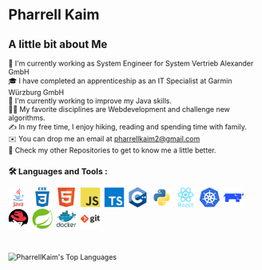 # Pharrell Kaim

## A little bit about Me
🏢  I'm currently working as System Engineer for System Vertrieb Alexander GmbH<br/>
🎓  I have completed an apprenticeship as an IT Specialist at Garmin Würzburg GmbH<br/>
🌱  I'm currently working to improve my Java skills. <br/>
👨‍💻  My favorite disciplines are Webdevelopment and challenge new algorithms. <br/>
✍️  In my free time, I enjoy hiking, reading and spending time with family. <br/>
✉️  You can drop me an email at pharrellkaim2@gmail.com <br/>
📄  Check my other Repositories to get to know me a little better. <br/>

### :hammer_and_wrench: Languages and Tools :
<div>
  <p float="right">
    <img src="https://github.com/devicons/devicon/blob/master/icons/java/java-original-wordmark.svg" title="Java" alt="Java" width="40" height="40"/>&nbsp;
    <img src="https://github.com/devicons/devicon/blob/master/icons/css3/css3-plain-wordmark.svg"  title="CSS3" alt="CSS" width="40" height="40"/>&nbsp;
    <img src="https://github.com/devicons/devicon/blob/master/icons/html5/html5-original.svg" title="HTML5" alt="HTML" width="40" height="40"/>&nbsp;
    <img src="https://github.com/devicons/devicon/blob/master/icons/javascript/javascript-original.svg" title="JavaScript" alt="JavaScript" width="40" height="40"/>&nbsp;  
    <img src="https://github.com/devicons/devicon/blob/master/icons/typescript/typescript-original.svg" title="Typescript" **alt="Typescript" width="40" height="40"/>&nbsp;
    <img src="https://github.com/devicons/devicon/blob/master/icons/cplusplus/cplusplus-original.svg" title="C++" **alt="C++" width="40" height="40"/>&nbsp;
    <img src="https://github.com/devicons/devicon/blob/master/icons/python/python-original.svg" title="Python" **alt="Python" width="40" height="40"/>&nbsp;
    <img src="https://github.com/devicons/devicon/blob/master/icons/react/react-original-wordmark.svg" title="React" alt="React" width="40" height="40"/>&nbsp;
    <img src="https://github.com/devicons/devicon/blob/master/icons/kubernetes/kubernetes-original.svg" title="JavaScript" alt="JavaScript" width="40" height="40"/>&nbsp;
    <img src="https://github.com/devicons/devicon/blob/master/icons/rancher/rancher-original.svg" title="JavaScript" alt="JavaScript" width="40" height="40"/>&nbsp;     <img src="https://github.com/devicons/devicon/blob/master/icons/redhat/redhat-original.svg" title="JavaScript" alt="JavaScript" width="40" height="40"/>&nbsp;  
    <img src="https://github.com/devicons/devicon/blob/master/icons/spring/spring-original.svg" title="Spring" alt="Spring" width="40" height="40"/>&nbsp;
    <img src="https://github.com/devicons/devicon/blob/master/icons/docker/docker-original-wordmark.svg" title="Docker" **alt="Docker" width="40" height="40"/>&nbsp;
    <img src="https://github.com/devicons/devicon/blob/master/icons/git/git-original-wordmark.svg" title="Git" **alt="Git" width="40" height="40"/>&nbsp;
  </p>
</div>
  <br/>
  
![PharrellKaim's Top Languages](https://github-readme-stats.vercel.app/api/top-langs/?username=PharrellKaim&theme=react&show_icons=true&hide_border=true&layout=compact)
